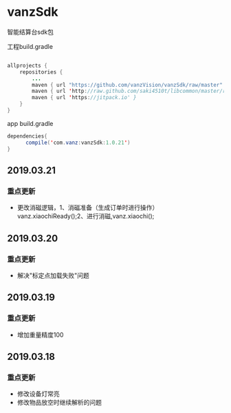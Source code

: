 # vanzSdk
智能结算台sdk包

工程build.gradle
```Java

allprojects {
    repositories {
        ...
        maven { url "https://github.com/vanzVision/vanzSdk/raw/master" }
        maven { url 'http://raw.github.com/saki4510t/libcommon/master/repository/' }
        maven { url 'https://jitpack.io' }
    }
}
```

app build.gradle
```Java
dependencies{
      compile('com.vanz:vanzSdk:1.0.21')
}
```
## 2019.03.21
### 重点更新
* 更改消磁逻辑，1、消磁准备（生成订单时进行操作）vanz.xiaochiReady();2、进行消磁,vanz.xiaochi();

## 2019.03.20
### 重点更新
* 解决"标定点加载失败"问题

## 2019.03.19
### 重点更新
* 增加重量精度100

## 2019.03.18
### 重点更新
* 修改设备灯常亮
* 修改物品放空时继续解析的问题

